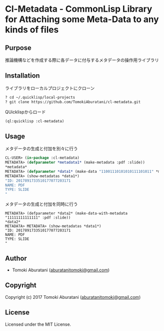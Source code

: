 # Cl-Metadata - CommonLisp Library for Attaching some Meta-Data to any kinds of files

## Purpose
推論機構などを作成する際に各データに付与するメタデータの操作用ライブラリ

## Installation

ライブラリをローカルプロジェクトにクローン

```sh
? cd ~/.quicklisp/local-projects
? git clone https://github.com/TomokiAburatani/cl-metadata.git
```
QUicklispからロード

```cl
(ql:quicklisp :cl-metadata)
```


## Usage

メタデータの生成と付加を別々に行う

```cl
CL-USER> (in-package :cl-metadata)
METADATA> (defparameter *metadata1* (make-metadata :pdf :slide))
*metadata*
METADATA> (defparameter *data1* (make-data "11001110101010111101011" *metadata*))
METADATA> (show-metadatas *data1*)
"ID: 2017891733510177077203171
NAME: PDF
TYPE: SLIDE
"
```

メタデータの生成と付加を同時に行う

```
METADATA> (defparameter *data2* (make-data-with-metadata "11111111111111" :pdf :slide))
*data2*
METADATA> METADATA> (show-metadatas *data1*)
"ID: 2017891733510177077203171
NAME: PDF
TYPE: SLIDE
"
```

## Author

* Tomoki Aburatani (aburatanitomoki@gmail.com)

## Copyright

Copyright (c) 2017 Tomoki Aburatani (aburatanitomoki@gmail.com)

## License

Licensed under the MIT License.
